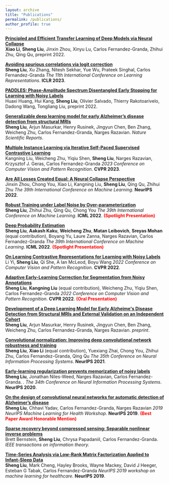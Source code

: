 ```yaml
---
layout: archive
title: "Publications"
permalink: /publications/
author_profile: true
---
```

<b>[Principled and Efficient Transfer Learning of Deep Models via Neural Collapse](https://arxiv.org/abs/2212.12206)</b><br>
<b>Xiao Li</b>, <b>Sheng Liu</b>, Jinxin Zhou, Xinyu Lu, Carlos Fernandez-Granda, Zhihui Zhu, Qing Qu, preprint 2022.


<b>[Avoiding spurious correlations via logit correction](https://arxiv.org/abs/2212.01433)</b><br>
<b>Sheng Liu</b>, Xu Zhang, Nitesh Sekhar, Yue Wu, Prateek Singhal, Carlos Fernandez-Granda
<i>The 11th International Conference on Learning Representations</i>. <b>ICLR 2023</b>.

<b>[PADDLES: Phase-Amplitude Spectrum Disentangled Early Stopping for Learning with Noisy Labels](https://arxiv.org/abs/2212.03462)</b><br>
Huaxi Huang, Hui Kang, <b>Sheng Liu</b>, Olivier Salvado, Thierry Rakotoarivelo, Dadong Wang, Tongliang Liu, preprint 2022.

<b>[Generalizable deep learning model for early Alzheimer’s disease detection from structural MRIs](https://www.nature.com/articles/s41598-022-20674-x)</b><br>
<b>Sheng Liu</b>, Arjun Masurkar, Henry Rusinek, Jingyun Chen, Ben Zhang, Weicheng Zhu, Carlos Fernandez-Granda, Narges Razavian. <i>Nature Scientific Reports</i>. 

<b>[Multiple Instance Learning via Iterative Self-Paced Supervised Contrastive Learning](https://arxiv.org/abs/2210.09452)</b><br>
Kangning Liu, Weicheng Zhu, Yiqiu Shen, <b>Sheng Liu</b>, Narges Razavian, Krzysztof J. Geras, Carlos Fernandez-Granda
<i>2023 Conference on Computer Vision and Pattern Recognition</i>. <b>CVPR 2023</b>.

<b>[Are All Losses Created Equal: A Neural Collapse Perspective](https://arxiv.org/abs/2210.02192)</b><br>
Jinxin Zhou, Chong You, Xiao Li, Kangning Liu, <b>Sheng Liu</b>, Qing Qu, Zhihui Zhu
<i>The 39th International Conference on Machine Learning</i>. <b>NeurIPS 2022</b>.


<b>[Robust Training under Label Noise by Over-parameterization](https://arxiv.org/abs/2202.14026)</b><br>
<b>Sheng Liu</b>, Zhihui Zhu, Qing Qu, Chong You
<i>The 39th International Conference on Machine Learning</i>. <b>ICML 2022</b>. <b><span style="color:red">(Spotlight Presentation)</span></b>

<b>[Deep Probability Estimation](https://arxiv.org/abs/2111.10734)</b><br>
<b>Sheng Liu</b>, <b>Aakash Kaku</b>, <b>Weicheng Zhu</b>, <b>Matan Leibovich</b>, <b>Sreyas Mohan</b> (equal contribution), Boyang Yu, Laure Zanna, Narges Razavian, Carlos Fernandez-Granda
<i>The 39th International Conference on Machine Learning</i>. <b>ICML 2022</b>. <b><span style="color:red">(Spotlight Presentation)</span></b> 

<b>[On Learning Contrastive Representations for Learning with Noisy Labels](https://arxiv.org/abs/2203.01785)</b><br>
Li Yi, <b>Sheng Liu</b>, Qi She, A Ian McLeod, Boyu Wang
<i>2022 Conference on Computer Vision and Pattern Recognition</i>. <b>CVPR 2022</b>.

<b>[Adaptive Early-Learning Correction for Segmentation from Noisy Annotations](https://arxiv.org/abs/2110.03740)</b><br>
<b>Sheng Liu</b>, <b>Kangning Liu</b> (equal contribution), Weicheng Zhu, Yiqiu Shen, Carlos Fernandez-Granda
<i>2022 Conference on Computer Vision and Pattern Recognition</i>. <b>CVPR 2022</b>. <b><span style="color:red">(Oral Presentation)</span></b>

<b>[Development of a Deep Learning Model for Early Alzheime's Disease Detection from Structural MRIs and External Validation on an Independent Cohort](https://www.medrxiv.org/content/10.1101/2021.05.28.21257318v1)</b><br>
<b>Sheng Liu</b>, Arjun Masurkar, Henry Rusinek, Jingyun Chen, Ben Zhang, Weicheng Zhu, Carlos Fernandez-Granda, Narges Razavian. <i>preprint</i>. 

<b>[Convolutional normalization: Improving deep convolutional network robustness and training](https://arxiv.org/abs/2103.00673)</b><br>
<b>Sheng Liu</b>, <b>Xiao Li</b> (equal contribution), Yuexiang Zhai, Chong You, Zhihui Zhu, Carlos Fernandez-Granda, Qing Qu
<i>The 35th Conference on Neural Information Processing Systems</i>. <b>NeurIPS 2021</b>.


<b>[Early-learning regularization prevents memorization of noisy labels](https://arxiv.org/abs/2007.00151)</b><br>
<b>Sheng Liu</b>, Jonathan Niles-Weed, Narges Razavian, Carlos Fernandez-Granda. <i>.</i>
<i>The 34th Conference on Neural Information Processing Systems</i>. <b>NeurIPS 2020</b>.

<b>[On the design of convolutional neural networks for automatic detection of Alzheimer’s disease](http://proceedings.mlr.press/v116/liu20a)</b><br>
<b>Sheng Liu</b>, Chhavi Yadav, Carlos Fernandez-Granda, Narges Razavian
<i>2019 NeurIPS Machine Learning for Health Workshop.</i> <b>NeurIPS 2019</b>. <b><span style="color:red">(Best Paper Award Honorable Mention)</span></b>

<b>[Sparse recovery beyond compressed sensing: Separable nonlinear inverse problems](https://arxiv.org/abs/1905.04627?utm_source=feedburner&utm_medium=feed&utm_campaign=Feed%253A+arxiv%252FQSXk+%2528ExcitingAds%2521+cs+updates+on+arXiv.org%2529)</b><br>
Brett Bernstein, <b>Sheng Liu</b>, Chrysa Papadaniil, Carlos Fernandez-Granda.
<i>IEEE transactions on information theory.</i>

<b>[Time-Series Analysis via Low-Rank Matrix Factorization Applied to Infant-Sleep Data](https://cims.nyu.edu/~sl5924/infant.html)</b> <br>
<b>Sheng Liu</b>, Mark Cheng, Hayley Brooks, Wayne Mackey, David J Heeger, Esteban G Tabak, Carlos Fernandez-Granda
<i>NeurIPS 2019 workshop on machine learning for healthcare</i>. <b>NeurIPS 2019</b>.


